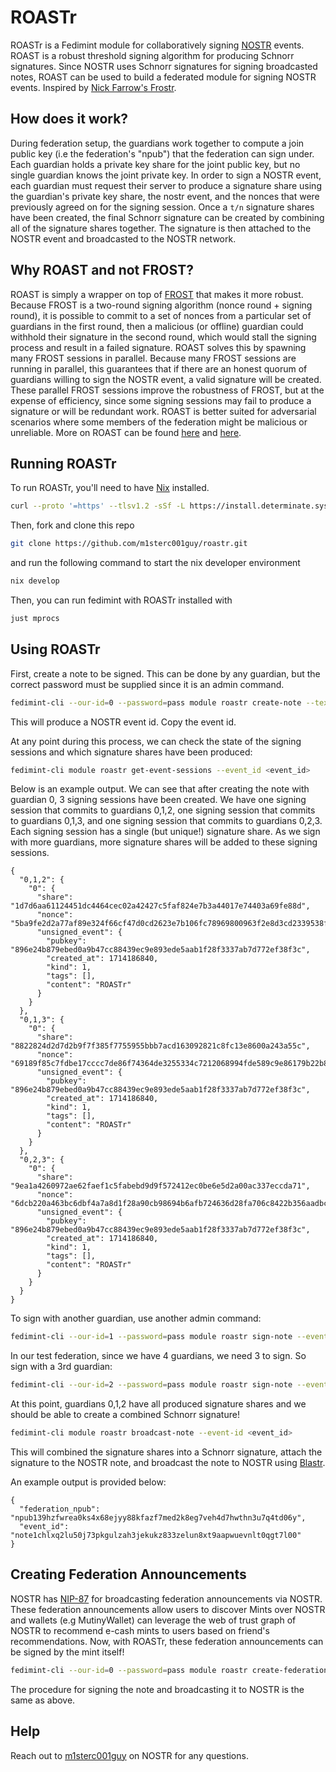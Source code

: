 # ROASTr

ROASTr is a Fedimint module for collaboratively signing [NOSTR](https://github.com/nostr-protocol/nips) events. ROAST is a robust threshold signing algorithm for producing Schnorr signatures. Since NOSTR uses Schnorr signatures for signing broadcasted notes, ROAST can be used to build a federated module for signing NOSTR events. Inspired by [Nick Farrow's Frostr](https://github.com/nickfarrow/frostr).

## How does it work?

During federation setup, the guardians work together to compute a join public key (i.e the federation's "npub") that the federation can sign under. Each guardian holds a private key share for the joint public key, but no single guardian knows the joint private key. In order to sign a NOSTR event, each guardian must request their server to produce a signature share using the guardian's private key share, the nostr event, and the nonces that were previously agreed on for the signing session. Once a `t/n` signature shares have been created, the final Schnorr signature can be created by combining all of the signature shares together. The signature is then attached to the NOSTR event and broadcasted to the NOSTR network.

## Why ROAST and not FROST?

ROAST is simply a wrapper on top of [FROST](https://eprint.iacr.org/2020/852.pdf) that makes it more robust. Because FROST is a two-round signing algorithm (nonce round + signing round), it is possible to commit to a set of nonces from a particular set of guardians in the first round, then a malicious (or offline) guardian could withhold their signature in the second round, which would stall the signing process and result in a failed signature. ROAST solves this by spawning many FROST sessions in parallel. Because many FROST sessions are running in parallel, this guarantees that if there are an honest quorum of guardians willing to sign the NOSTR event, a valid signature will be created. These parallel FROST sessions improve the robustness of FROST, but at the expense of efficiency, since some signing sessions may fail to produce a signature or will be redundant work. ROAST is better suited for adversarial scenarios where some members of the federation might be malicious or unreliable. More on ROAST can be found [here](https://medium.com/blockstream/roast-robust-asynchronous-schnorr-threshold-signatures-ddda55a07d1b) and [here](https://eprint.iacr.org/2022/550.pdf).

## Running ROASTr

To run ROASTr, you'll need to have [Nix](https://nixos.org) installed.

```bash
curl --proto '=https' --tlsv1.2 -sSf -L https://install.determinate.systems/nix | sh -s -- install
```

Then, fork and clone this repo

```bash
git clone https://github.com/m1sterc001guy/roastr.git
```

and run the following command to start the nix developer environment

```bash
nix develop
```

Then, you can run fedimint with ROASTr installed with

```bash
just mprocs
```

## Using ROASTr

First, create a note to be signed. This can be done by any guardian, but the correct password must be supplied since it is an admin command.

```bash
fedimint-cli --our-id=0 --password=pass module roastr create-note --text ROASTr
```

This will produce a NOSTR event id. Copy the event id.

At any point during this process, we can check the state of the signing sessions and which signature shares have been produced:

```bash
fedimint-cli module roastr get-event-sessions --event_id <event_id>
```

Below is an example output. We can see that after creating the note with guardian 0, 3 signing sessions have been created. We have one signing session that commits to guardians 0,1,2, one signing session that commits to guardians 0,1,3, and one signing session that commits to guardians 0,2,3. Each signing session has a single (but unique!) signature share. As we sign with more guardians, more signature shares will be added to these signing sessions.

```
{
  "0,1,2": {
    "0": {
      "share": "1d7d6aa61124451dc4464cec02a42427c5faf824e7b3a44017e74403a69fe88d",
      "nonce": "5ba9fe2d2a77af89e324f66cf47d0cd2623e7b106fc78969800963f2e8d3cd2339538ff44abe9b78de13d9e1f895687b4679adab3ad27a26090e0ce7244b8e77",
      "unsigned_event": {
        "pubkey": "896e24b879ebed0a9b47cc88439ec9e893ede5aab1f28f3337ab7d772ef38f3c",
        "created_at": 1714186840,
        "kind": 1,
        "tags": [],
        "content": "ROASTr"
      }
    }
  },
  "0,1,3": {
    "0": {
      "share": "8822824d2d7d2b9f7f385f7755955bbb7acd163092821c8fc13e8600a243a55c",
      "nonce": "69189f85c7fdbe17cccc7de86f74364de3255334c7212068994fde589c9e86179b22b89a6360f125ca7ee1aad2b0dc6a99d71d1697881ee822a786c982dc6ba8",
      "unsigned_event": {
        "pubkey": "896e24b879ebed0a9b47cc88439ec9e893ede5aab1f28f3337ab7d772ef38f3c",
        "created_at": 1714186840,
        "kind": 1,
        "tags": [],
        "content": "ROASTr"
      }
    }
  },
  "0,2,3": {
    "0": {
      "share": "9ea1a4260972ae62faef1c5fabebd9d9f572412ec0be6e5d2a00ac337eccda71",
      "nonce": "6dcb220a463bc6dbf4a7a8d1f28a90cb98694b6afb724636d28fa706c8422b356aadbc3d25113878f59819f668c550dce77bf6c7c5f2f8724ef38e7bee06b911",
      "unsigned_event": {
        "pubkey": "896e24b879ebed0a9b47cc88439ec9e893ede5aab1f28f3337ab7d772ef38f3c",
        "created_at": 1714186840,
        "kind": 1,
        "tags": [],
        "content": "ROASTr"
      }
    }
  }
}
```

To sign with another guardian, use another admin command:

```bash
fedimint-cli --our-id=1 --password=pass module roastr sign-note --event-id <event_id>
```

In our test federation, since we have 4 guardians, we need 3 to sign. So sign with a 3rd guardian:

```bash
fedimint-cli --our-id=2 --password=pass module roastr sign-note --event-id <event_id>
```

At this point, guardians 0,1,2 have all produced signature shares and we should be able to create a combined Schnorr signature!

```bash
fedimint-cli module roastr broadcast-note --event-id <event_id>
```

This will combined the signature shares into a Schnorr signature, attach the signature to the NOSTR note, and broadcast the note to NOSTR using [Blastr](https://github.com/MutinyWallet/blastr).

An example output is provided below:

```
{
  "federation_npub": "npub139hzfwrea0ks4x68ejyy88kfazf7med2k8eg7veh4d7hwthn3u7q4td06y",
  "event_id": "note1chlxq2lu50j73pkgulzah3jekukz833zelun8xt9aapwuevnlt0qgt7l00"
}
```

## Creating Federation Announcements

NOSTR has [NIP-87](https://github.com/nostr-protocol/nips/pull/1110) for broadcasting federation announcements via NOSTR. These federation announcements allow users to discover Mints over NOSTR and wallets (e.g MutinyWallet) can leverage the web of trust graph of NOSTR to recommend e-cash mints to users based on friend's recommendations. Now, with ROASTr, these federation announcements can be signed by the mint itself!

```bash
fedimint-cli --our-id=0 --password=pass module roastr create-federation-announcement
```

The procedure for signing the note and broadcasting it to NOSTR is the same as above.


## Help

Reach out to [m1sterc001guy](https://primal.net/p/npub1zswjq57t99f444z6485xtn0vfyjjfu8vqpnyj6uckuyem2446evqnxgc6x) on NOSTR for any questions.
